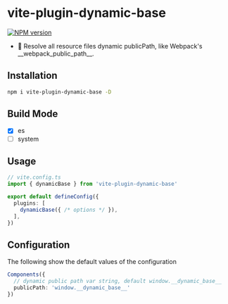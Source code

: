 # vite-plugin-dynamic-base

[![NPM version](https://img.shields.io/npm/v/vite-plugin-dynamic-base?color=a1b858&label=)](https://www.npmjs.com/package/vite-plugin-dynamic-base)

- 🦾 Resolve all resource files dynamic publicPath, like Webpack's \_\_webpack_public_path__.

## Installation

```bash
npm i vite-plugin-dynamic-base -D
```
## Build Mode

- [x] es
- [ ] system

## Usage

```ts
// vite.config.ts
import { dynamicBase } from 'vite-plugin-dynamic-base'

export default defineConfig({
  plugins: [
    dynamicBase({ /* options */ }),
  ],
})
```

## Configuration

The following show the default values of the configuration

```ts
Components({
  // dynamic public path var string, default window.__dynamic_base__
  publicPath: 'window.__dynamic_base__'
})
```

